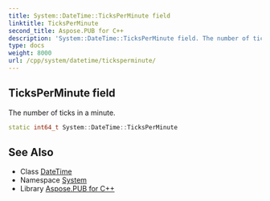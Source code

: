 ```yaml
---
title: System::DateTime::TicksPerMinute field
linktitle: TicksPerMinute
second_title: Aspose.PUB for C++
description: 'System::DateTime::TicksPerMinute field. The number of ticks in a minute in C++.'
type: docs
weight: 8000
url: /cpp/system/datetime/ticksperminute/
---
```

## TicksPerMinute field


The number of ticks in a minute.

```cpp
static int64_t System::DateTime::TicksPerMinute
```

## See Also

* Class [DateTime](../)
* Namespace [System](../../)
* Library [Aspose.PUB for C++](../../../)
